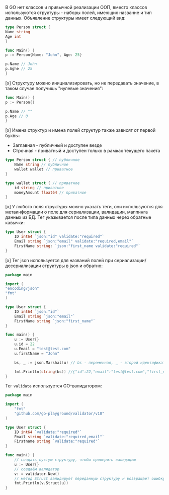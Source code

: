 В GO нет классов и привычной реализации ООП, вместо классов используются структуры - наборы полей, имеющих название и тип данных. Объявление структуры имеет следующий вид:
```go
type Person struct {
Name string
Age int
}

func Main() {
p := Person{Name: "John", Age: 25}

p.Name // John
p.Aghe // 25
}
```

[x] Структуру можно инициализировать, но не передавать значение, в таком случае получишь "нулевые значения":
```go
func Main() {
p := Person{}

p.Name // ""
p.Age // 0
}
```

[x] Имена структур и имена полей структур также зависят от первой буквы:
- Заглавная - публичный и доступен везде
- Строчная - приватный и доступен только в рамках текущего пакета
```go
type Person struct { // публичное
	Name string // публичное
	wallet wallet // приватное
}

type wallet struct { // приватное
	id string // приватное
	moneyAmount float64 // приватное
}
```

[x] У любого поля структуры можно указать теги, они используются для метаинформации о поле для сериализации, валидации, маппинга данных из БД. Тег указывается после типа данных через обратные кавычки:
```go
type User struct {
	ID int64 `json:"id" validate:"required"`
	Email string `json:"email" validate:"required,email"`
	FirstName string: `json:"first_name validate:"required"`
}
```

[x] Тег json используется для названий полей при сериализации/десериализации структуры в json и обратно:
```go
package main

import (
"encoding/json"
"fmt"
)

type User struct {
	ID int64 `json."id"`
	Email string `json:"email"`
	FirstName string `json:"first_name"`
}

func main() {
	u := User{}
	u.id = 22
	u.Email = "test@test.com"
	u.firstName = "John"

	bs, _ := json.Marshal(u) // bs - переменная, _ - второй идентификатор, который работает с ошибками. _ - делаем ничего

	fmt.Println(string(bs)) //{"id":22,"email":"test@test.com","first_name":"John"}
}
```

Тег `validate` используется GO-валидатором:
```go
package main

import (
	"fmt"
	"github.com/go-playground/validator/v10"
)

type User struct {
	ID int64 `validate:"required"`
	Email string `validate:"required,email"`
	Firstname string `validate:"required"`
}

func main() {
	// создать пустую структуру, чтобы проверить валидацию
	u := User{}
	// создаём валидатор
	v: = validator.New()
	// метод Struct валидирует переданную структуру и возвращает ошибку `error`, если какое-то поле некорректно. В данном случае будет ошибка, из-за необходимых полей
	fmt.Println(v.Struct(u))
}
```

